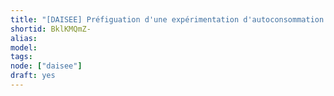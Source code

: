 ```yaml
---
title: "[DAISEE] Préfiguation d'une expérimentation d'autoconsommation à Villeurbanne"
shortid: BklKMQmZ-
alias:
model:
tags:
node: ["daisee"]
draft: yes
---
```

